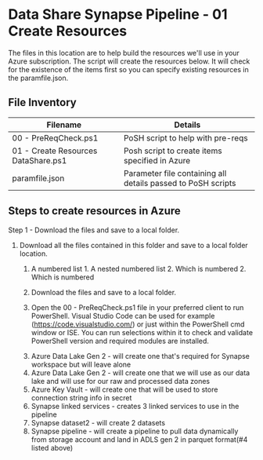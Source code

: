 # Data Share Synapse Pipeline - 01 Create Resources

The files in this location are to help build the resources we'll use in your Azure subscription.  The script will create the resources below.  It will check for the existence of the items first so you can specify existing resources in the paramfile.json.  

## File Inventory

Filename  | Details
------------- | -------------
00 - PreReqCheck.ps1  | PoSH script to help with pre-reqs
01 - Create Resources DataShare.ps1  | Posh script to create items specified in Azure
paramfile.json | Parameter file containing all details passed to PoSH scripts 

## Steps to create resources in Azure  

Step 1 - Download the files and save to a local folder. 

1. Download all the files contained in this folder and save to a local folder location.  

	 1. A numbered list
              1. A nested numbered list
              2. Which is numbered
          2. Which is numbered


	1. Download the files and save to a local folder. 
	
	2. Open the 00 - PreReqCheck.ps1 file in your preferred client to run PowerShell.  Visual Studio Code can be used for example (https://code.visualstudio.com/) or just within the PowerShell cmd window or ISE.  You can run selections within it to check and validate PowerShell version and required modules are installed.  
	<insert pic> 
	
	3. Azure Data Lake Gen 2 - will create one that's required for Synapse workspace but will leave alone 
	4. Azure Data Lake Gen 2 - will create one that we will use as our data lake and will use for our raw and processed data zones 
    5. Azure Key Vault - will create one that will be used to store connection string info in secret
	5. Synapse linked services - creates 3 linked services to use in the pipeline 
	6. Synapse dataset2 - will create 2 datasets
	7. Synapse pipeline - will create a pipeline to pull data dynamically from storage account and land in ADLS gen 2 in parquet format(#4 listed above)
